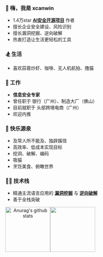 ### 👋 嗨，我是 xcanwin

- 1.4万star [**AI安全开源项目**](https://github.com/xcanwin/KeepChatGPT) 作者
- 擅长企业安全建设、风险识别
- 擅长漏洞挖掘、逆向破解
- 热衷打造让生活更轻松的工具

### 🏂 生活

- 喜欢蒜蓉炒虾、咖啡、无人机航拍、撸猫

### 💼 工作

- **信息安全专家**
- 曾任职于 银行（广州）、制造大厂（佛山）
- 目前就职于 头部跨境电商（广州）
- 欢迎内推

### 💖 快乐源泉

- 及常人所不能及、独辟蹊径
- 高效率、低成本实现目标
- 挖洞、破解、编码
- 吸猫
- 烹饪美食、俯瞰世界

### 🧑‍💻 技术栈

- 精通主流语言应用的 [**漏洞挖掘**](https://github.com/xcanwin/CVE-2024-4577-PHP-RCE) 与 [**逆向破解**](https://github.com/xcanwin/MacOS-App-Crack)
- 善于全栈突破

<div align="center">
<img align="center" height="140px" style="float: left" src="https://github-readme-stats-xcanwin.vercel.app/api?username=xcanwin&show_icons=true&theme=algolia&hide=contribs,prs" alt="Anurag's github stats" /> 
<img align="center" height="140px" style="float: left" src="https://github-readme-stats-xcanwin.vercel.app/api/top-langs/?username=xcanwin&layout=compact&theme=algolia" />
<div style="clear: both"></div>
</div>

